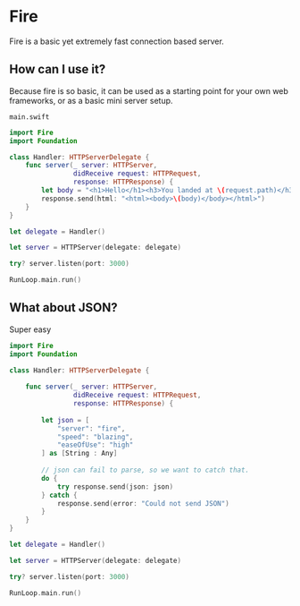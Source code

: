 # Fire

Fire is a basic yet extremely fast connection based server.

## How can I use it?

Because fire is so basic, it can be used as a starting point for your own web frameworks, or as a basic mini server setup.

```
main.swift
```

```swift
import Fire
import Foundation

class Handler: HTTPServerDelegate {
    func server(_ server: HTTPServer,
                didReceive request: HTTPRequest,
                response: HTTPResponse) {
        let body = "<h1>Hello</h1><h3>You landed at \(request.path)</h3>"
        response.send(html: "<html><body>\(body)</body></html>")
    }
}

let delegate = Handler()

let server = HTTPServer(delegate: delegate)

try? server.listen(port: 3000)

RunLoop.main.run()
```

## What about JSON?

Super easy

```swift
import Fire
import Foundation

class Handler: HTTPServerDelegate {
    
    func server(_ server: HTTPServer,
                didReceive request: HTTPRequest,
                response: HTTPResponse) {
        
        let json = [
            "server": "fire",
            "speed": "blazing",
            "easeOfUse": "high"
        ] as [String : Any]
        
        // json can fail to parse, so we want to catch that.
        do {
            try response.send(json: json)
        } catch {
            response.send(error: "Could not send JSON")
        }
    }
}

let delegate = Handler()

let server = HTTPServer(delegate: delegate)

try? server.listen(port: 3000)

RunLoop.main.run()
```
